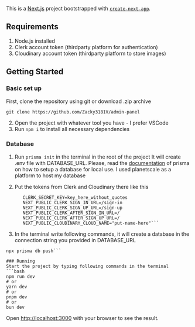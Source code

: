 This is a [Next.js](https://nextjs.org/) project bootstrapped with [`create-next-app`](https://github.com/vercel/next.js/tree/canary/packages/create-next-app).
## Requirements
1. Node.js installed
2. Clerk account token (thirdparty platform for authentication)
3. Cloudinary account token (thirdparty platform to store images)
## Getting Started
### Basic set up
First, clone the repository using git or download .zip archive
```
git clone https://github.com/Zacky3181V/admin-panel
```
2. Open the project with whatever tool you have - I prefer VSCode
3. Run ```npm i``` to install all necessary dependencies
### Database
1. Run ```prisma init``` in the terminal in the root of the project
It will create .env file with DATABASE_URL. Please, read the [documentation](https://www.prisma.io/docs/getting-started/setup-prisma/start-from-scratch/relational-databases/connect-your-database-node-postgresql) of prisma on how to setup a database for local use. I used planetscale as a platform to host my database

2. Put the tokens from Clerk and Cloudinary there like this
   ```NEXT_PUBLIC_CLERK_PUBLISHABLE_KEY=key_here_without_quotes
      CLERK_SECRET_KEY=key_here_without_quotes
      NEXT_PUBLIC_CLERK_SIGN_IN_URL=/sign-in 
      NEXT_PUBLIC_CLERK_SIGN_UP_URL=/sign-up 
      NEXT_PUBLIC_CLERK_AFTER_SIGN_IN_URL=/
      NEXT_PUBLIC_CLERK_AFTER_SIGN_UP_URL=/
      NEXT_PUBLIC_CLOUDINARY_CLOUD_NAME="put-name-here"```

3. In the terminal write following commands, it will create a database in the connection string you provided in DATABASE_URL  
```npx prisma generate
npx prisma db push```

### Running
Start the project by typing following commands in the terminal
```bash
npm run dev
# or
yarn dev
# or
pnpm dev
# or
bun dev
```

Open [http://localhost:3000](http://localhost:3000) with your browser to see the result.

